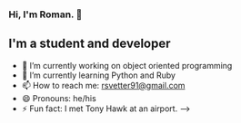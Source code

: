 ### Hi, I'm Roman. 👋

## I'm a student and developer



- 🔭 I’m currently working on object oriented programming
- 🌱 I’m currently learning Python and Ruby
- 📫 How to reach me: rsvetter91@gmail.com
- 😄 Pronouns: he/his
- ⚡ Fun fact: I met Tony Hawk at an airport.
-->
